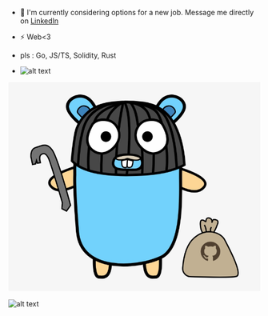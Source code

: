 - 🔭 I'm currently considering options for a new job. Message me directly on [LinkedIn](https://www.linkedin.com/in/commedesvlados/)
- ⚡  Web<3
- pls : Go, JS/TS, Solidity, Rust

- ![alt text](https://github.com/commedesvlados/commedesvlados/blob/main/412-4126527_say-hello-to-gitrob-gopher-github.jpg=20x20)

![alt text](https://github.com/commedesvlados/commedesvlados/blob/main/412-4126527_say-hello-to-gitrob-gopher-github.jpg)

![alt text](https://michael.stapelberg.ch/posts/2023-01-15-gokrazy-instance-centric-config/gokrazy-logo.png)


<!--
**commedesvlados/commedesvlados** is a ✨ _special_ ✨ repository because its `README.md` (this file) appears on your GitHub profile.

Here are some ideas to get you started:

- 🔭 I’m currently working on ...
- 🌱 I’m currently learning ...
- 👯 I’m looking to collaborate on ...
- 🤔 I’m looking for help with ...
- 💬 Ask me about ...
- 📫 How to reach me: ...
- 😄 Pronouns: ...
- ⚡ Fun fact: ...
-->
